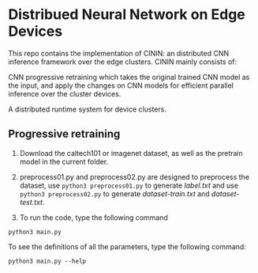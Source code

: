 # Distribued Neural Network on Edge Devices

This repo contains the implementation of CININ: an distributed CNN inference framework over the edge clusters.
CININ mainly consists of:

CNN progressive retraining which takes the original trained CNN model as the input, and apply the changes on CNN models for efficient parallel inference over the cluster devices.

A distributed runtime system for device clusters.

## Progressive retraining

1. Download the caltech101 or imagenet dataset, as well as the pretrain model in the current folder. 
 
2. preprocess01.py and preprocess02.py are designed to preprocess the dataset, use ```python3 preprocess01.py``` to generate *label.txt* and use ```python3 preprocess02.py``` to generate *dataset-train.txt* and *dataset-test.txt*.

3. To run the code, type the following command

```
python3 main.py
```
To see the definitions of all the parameters, type the following command:

```python3 main.py --help``` 

